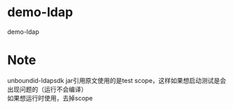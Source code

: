 # demo-ldap
demo-ldap

# Note
unboundid-ldapsdk jar引用原文使用的是test scope，这样如果想启动测试是会出现问题的（运行不会编译）  
如果想运行时使用，去掉scope

